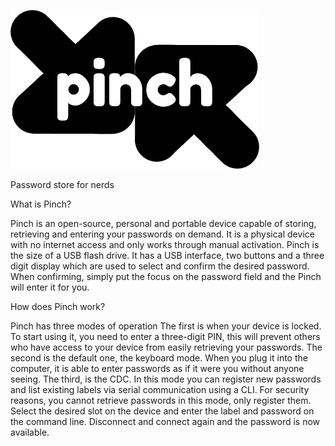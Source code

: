 ![Pinch Logo](https://github.com/jnthas/pinch/blob/main/pinch_logo.png?raw=true)

Password store for nerds

What is Pinch?

Pinch is an open-source, personal and portable device capable of storing, retrieving and entering your passwords on demand. It is a physical device with no internet access and only works through manual activation.
Pinch is the size of a USB flash drive. It has a USB interface, two buttons and a three digit display which are used to select and confirm the desired password. When confirming, simply put the focus on the password field and the Pinch will enter it for you.


How does Pinch work?

Pinch has three modes of operation
The first is when your device is locked. To start using it, you need to enter a three-digit PIN, this will prevent others who have access to your device from easily retrieving your passwords.
The second is the default one, the keyboard mode. When you plug it into the computer, it is able to enter passwords as if it were you without anyone seeing.
The third, is the CDC. In this mode you can register new passwords and list existing labels via serial communication using a CLI. For security reasons, you cannot retrieve passwords in this mode, only register them. Select the desired slot on the device and enter the label and password on the command line. Disconnect and connect again and the password is now available.

